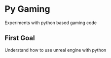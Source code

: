 # Py Gaming

Experiments with python based gaming code

## First Goal

Understand how to use unreal engine with python

